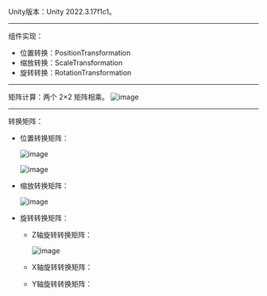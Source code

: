 Unity版本：Unity 2022.3.17f1c1。
***
组件实现：
- 位置转换：PositionTransformation
- 缩放转换：ScaleTransformation
- 旋转转换：RotationTransformation
***
矩阵计算：两个 2×2 矩阵相乘。
![image](https://github.com/user-attachments/assets/4b43c5fc-4cb2-404a-be8b-c0f51cabb7fa)
***
转换矩阵：
- 位置转换矩阵：

  ![image](https://github.com/user-attachments/assets/9c7d3f89-865f-4d5a-9670-0961e4f0e3b9)

  ![image](https://github.com/user-attachments/assets/b2676aff-651a-4a2b-a0b3-ef1cde906fad)

- 缩放转换矩阵：

  ![image](https://github.com/user-attachments/assets/1d7410c4-a674-4cbb-b66c-61aae29b3ee9)
  
- 旋转转换矩阵：
  - Z轴旋转转换矩阵：

    ![image](https://github.com/user-attachments/assets/68d2c70c-b04d-454a-b4ae-b9bb559cc790)

  - X轴旋转转换矩阵：
  - Y轴旋转转换矩阵：

